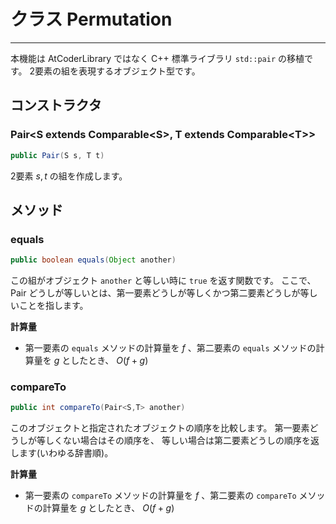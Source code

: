 # クラス Permutation
- - -

本機能は AtCoderLibrary ではなく C++ 標準ライブラリ `std::pair` の移植です。
2要素の組を表現するオブジェクト型です。

## コンストラクタ

### Pair\<S extends Comparable\<S>, T extends Comparable\<T>>

```java
public Pair(S s, T t)
```
2要素 $s, t$ の組を作成します。

## メソッド

### equals

```java
public boolean equals(Object another)
```
この組がオブジェクト `another` と等しい時に `true` を返す関数です。
ここで、 Pair どうしが等しいとは、第一要素どうしが等しくかつ第二要素どうしが等しいことを指します。

**計算量**
* 第一要素の `equals` メソッドの計算量を $f$ 、第二要素の `equals` メソッドの計算量を $g$ としたとき、 $O(f+g)$

### compareTo

```java
public int compareTo(Pair<S,T> another)
```
このオブジェクトと指定されたオブジェクトの順序を比較します。
第一要素どうしが等しくない場合はその順序を、 等しい場合は第二要素どうしの順序を返します(いわゆる辞書順)。

**計算量**
* 第一要素の `compareTo` メソッドの計算量を $f$ 、第二要素の `compareTo` メソッドの計算量を $g$ としたとき、 $O(f+g)$
